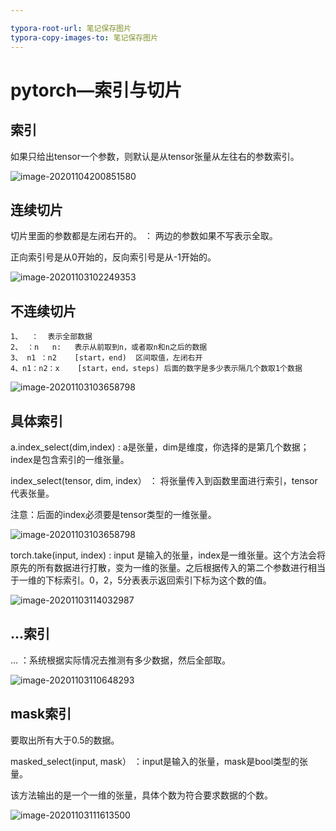 ```yaml
---

typora-root-url: 笔记保存图片
typora-copy-images-to: 笔记保存图片
---
```


# pytorch—索引与切片

## 索引

如果只给出tensor一个参数，则默认是从tensor张量从左往右的参数索引。

![image-20201104200851580](https://cdn.jsdelivr.net/gh/rts-coder/pytorch-learning/img/image-20201104200851580.png)



## 连续切片

切片里面的参数都是左闭右开的。  ： 两边的参数如果不写表示全取。

正向索引号是从0开始的，反向索引号是从-1开始的。

![image-20201103102249353](https://cdn.jsdelivr.net/gh/rts-coder/pytorch-learning/img/image-20201103102249353.png)

## 不连续切片

```
1、  ：  表示全部数据
2、 ：n   n:   表示从前取到n，或者取n和n之后的数据
3、 n1 ：n2    [start，end)  区间取值，左闭右开
4、n1：n2：x    [start，end，steps) 后面的数字是多少表示隔几个数取1个数据
```

![image-20201103103658798](https://cdn.jsdelivr.net/gh/rts-coder/pytorch-learning/img/image-20201103103658798.png)



## 具体索引

a.index_select(dim,index)  :  a是张量，dim是维度，你选择的是第几个数据；index是包含索引的一维张量。

 index_select(tensor, dim, index）  ： 将张量传入到函数里面进行索引，tensor代表张量。

注意：后面的index必须要是tensor类型的一维张量。

![image-20201103103658798](https://cdn.jsdelivr.net/gh/rts-coder/pytorch-learning/img/image-20201103103658798-1604491637210.png)

torch.take(input, index)  :  input  是输入的张量，index是一维张量。这个方法会将原先的所有数据进行打散，变为一维的张量。之后根据传入的第二个参数进行相当于一维的下标索引。0，2，5分表表示返回索引下标为这个数的值。

![image-20201103114032987](https://cdn.jsdelivr.net/gh/rts-coder/pytorch-learning/img/image-20201103114032987.png)



## ...索引

...   ：系统根据实际情况去推测有多少数据，然后全部取。



![image-20201103110648293](https://cdn.jsdelivr.net/gh/rts-coder/pytorch-learning/img/image-20201103110648293.png)

## mask索引

要取出所有大于0.5的数据。

masked_select(input, mask） ：input是输入的张量，mask是bool类型的张量。

该方法输出的是一个一维的张量，具体个数为符合要求数据的个数。

![image-20201103111613500](https://cdn.jsdelivr.net/gh/rts-coder/pytorch-learning/img/image-20201103111613500.png)





